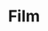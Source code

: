 ---
title: "Film"
hidemeta: true
noList: true
cover:
    image: fallen-angels.jpeg 
    alt: "Fallen Angel by Wong Kar-wai"
    relative: true
summary: Cinema, the art of light and shadow 
weight: 1
---